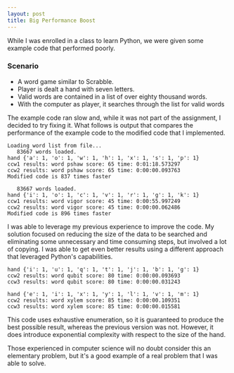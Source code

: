 ```yaml
---
layout: post
title: Big Performance Boost
---
```

While I was enrolled in a class to learn Python, we were given some example code that performed poorly.
### Scenario
- A word game similar to Scrabble.
- Player is dealt a hand with seven letters.
- Valid words are contained in a list of over eighty thousand words.
- With the computer as player, it searches through the list for valid words

The example code ran slow and, while it was not part of the assignment, I decided to try fixing it. What follows is output that compares the performance of the example code to the modified code that I implemented.
```
Loading word list from file...
   83667 words loaded.
hand {'a': 1, 'o': 1, 'w': 1, 'h': 1, 'x': 1, 's': 1, 'p': 1}
ccw1 results: word pshaw score: 65 time: 0:01:18.573297
ccw2 results: word pshaw score: 65 time: 0:00:00.093763
Modified code is 837 times faster
```
```
   83667 words loaded.
hand {'i': 1, 'o': 1, 'c': 1, 'v': 1, 'r': 1, 'g': 1, 'k': 1}
ccw1 results: word vigor score: 45 time: 0:00:55.997249
ccw2 results: word vigor score: 45 time: 0:00:00.062486
Modified code is 896 times faster
```
I was able to leverage my previous experience to improve the code. My solution focused on reducing the size of the data to be searched and eliminating some unnecessary and time consuming steps, but involved a lot of copying. I was able to get even better results using a different approach that leveraged Python's capabilities.

```
hand {'i': 1, 'u': 1, 'q': 1, 't': 1, 'j': 1, 'b': 1, 'g': 1}
ccw2 results: word qubit score: 80 time: 0:00:00.093693
ccw3 results: word qubit score: 80 time: 0:00:00.031243

hand {'e': 1, 'i': 1, 'x': 1, 'y': 1, 'l': 1, 'v': 1, 'm': 1}
ccw2 results: word xylem score: 85 time: 0:00:00.109351
ccw3 results: word xylem score: 85 time: 0:00:00.015581

```
This code uses exhaustive enumeration, so it is guaranteed to produce the best possible result, whereas the previous version was not. However, it does introduce exponential complexity with respect to the size of the hand.

Those experienced in computer science will no doubt consider this an elementary problem, but it's a good example of a real problem that I was able to solve. 
